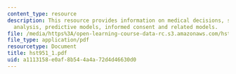 ```yaml
---
content_type: resource
description: This resource provides information on medical decisions, sensitivity
  analysis, predictive models, informed consent and related models.
file: /media/https%3A/open-learning-course-data-rc.s3.amazonaws.com/hst-951j-medical-decision-support-fall-2005/a1113158e0af8b544a4a72d4d46630d0_hst951_1.pdf
file_type: application/pdf
resourcetype: Document
title: hst951_1.pdf
uid: a1113158-e0af-8b54-4a4a-72d4d46630d0
---
```

